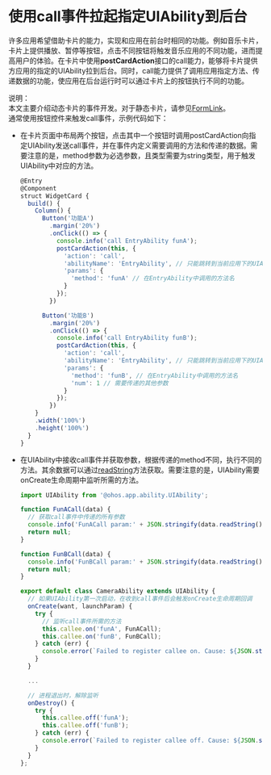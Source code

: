 # 使用call事件拉起指定UIAbility到后台


许多应用希望借助卡片的能力，实现和应用在前台时相同的功能。例如音乐卡片，卡片上提供播放、暂停等按钮，点击不同按钮将触发音乐应用的不同功能，进而提高用户的体验。在卡片中使用**postCardAction**接口的call能力，能够将卡片提供方应用的指定的UIAbility拉到后台。同时，call能力提供了调用应用指定方法、传递数据的功能，使应用在后台运行时可以通过卡片上的按钮执行不同的功能。


说明：<br/>  本文主要介绍动态卡片的事件开发。对于静态卡片，请参见[FormLink](../../application-dev/reference/arkui-ts/ts-container-formlink.md)。<br/>
通常使用按钮控件来触发call事件，示例代码如下：


- 在卡片页面中布局两个按钮，点击其中一个按钮时调用postCardAction向指定UIAbility发送call事件，并在事件内定义需要调用的方法和传递的数据。需要注意的是，method参数为必选参数，且类型需要为string类型，用于触发UIAbility中对应的方法。
  
  ```ts
  @Entry
  @Component
  struct WidgetCard {
    build() {
      Column() {
        Button('功能A')
          .margin('20%')
          .onClick(() => {
            console.info('call EntryAbility funA');
            postCardAction(this, {
              'action': 'call',
              'abilityName': 'EntryAbility', // 只能跳转到当前应用下的UIAbility
              'params': {
                'method': 'funA' // 在EntryAbility中调用的方法名
              }
            });
          })
  
        Button('功能B')
          .margin('20%')
          .onClick(() => {
            console.info('call EntryAbility funB');
            postCardAction(this, {
              'action': 'call',
              'abilityName': 'EntryAbility', // 只能跳转到当前应用下的UIAbility
              'params': {
                'method': 'funB', // 在EntryAbility中调用的方法名
                'num': 1 // 需要传递的其他参数
              }
            });
          })
      }
      .width('100%')
      .height('100%')
    }
  }
  ```

- 在UIAbility中接收call事件并获取参数，根据传递的method不同，执行不同的方法。其余数据可以通过[readString](../reference/apis/js-apis-rpc.md#readstring)方法获取。需要注意的是，UIAbility需要onCreate生命周期中监听所需的方法。
  
  ```ts
  import UIAbility from '@ohos.app.ability.UIAbility';
  
  function FunACall(data) {
    // 获取call事件中传递的所有参数
    console.info('FunACall param:' + JSON.stringify(data.readString()));
    return null;
  }
  
  function FunBCall(data) {
    console.info('FunBCall param:' + JSON.stringify(data.readString()));
    return null;
  }
  
  export default class CameraAbility extends UIAbility {
    // 如果UIAbility第一次启动，在收到call事件后会触发onCreate生命周期回调
    onCreate(want, launchParam) {
      try {
        // 监听call事件所需的方法
        this.callee.on('funA', FunACall);
        this.callee.on('funB', FunBCall);
      } catch (err) {
        console.error(`Failed to register callee on. Cause: ${JSON.stringify(err)}`);
      }
    }
  
    ...
  
    // 进程退出时，解除监听
    onDestroy() {
      try {
        this.callee.off('funA');
        this.callee.off('funB');
      } catch (err) {
        console.error(`Failed to register callee off. Cause: ${JSON.stringify(err)}`);
      }
    }
  };
  ```
